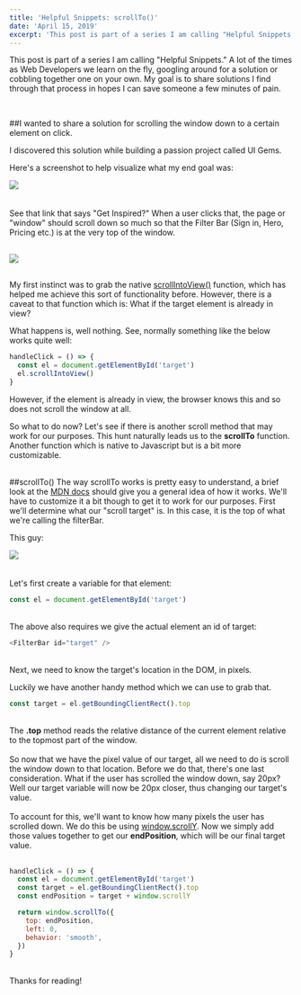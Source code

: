 ```yaml
---
title: 'Helpful Snippets: scrollTo()'
date: 'April 15, 2019'
excerpt: 'This post is part of a series I am calling "Helpful Snippets." A lot of the times as Web Developers we learn on the fly, googling around for a solution or cobbling together one on your own. My goal is to share solutions I find through that process in hopes I can save someone a few minutes of pain.'
---
```


This post is part of a series I am calling "Helpful Snippets." A lot of the times as Web Developers we learn on the fly, googling around for a solution or cobbling together one on your own. My goal is to share solutions I find through that process in hopes I can save someone a few minutes of pain.

<br />

##I wanted to share a solution for scrolling the window down to a certain element on click.

I discovered this solution while building a passion project called UI Gems.

Here's a screenshot to help visualize what my end goal was:

<img style="margin: 0px 0px 20px" src="https://drive.google.com/uc?id=1U_5xsn_hCAlBJulUEbs6Ib0-yzgYoKO2" />

See that link that says "Get Inspired?" When a user clicks that, the page or "window" should scroll down so much so that the Filter Bar (Sign in, Hero, Pricing etc.) is at the very top of the window.

<img style="margin: 16px 0px" src="https://drive.google.com/uc?id=1bmj3w3O57uHQBDdprGBv2z0QYOkhtr-H" />

My first instinct was to grab the native <a href="https://developer.mozilla.org/en-US/docs/Web/API/Element/scrollIntoView" target="_blank" rel="noopener noreferrer">scrollIntoView()</a> function, which has helped me achieve this sort of functionality before. However, there is a caveat to that function which is: What if the target element is already in view?

What happens is, well nothing. See, normally something like the below works quite well:

```js
handleClick = () => {
  const el = document.getElementById('target')
  el.scrollIntoView()
}
```

However, if the element is already in view, the browser knows this and so does not scroll the window at all.

So what to do now? Let's see if there is another scroll method that may work for our purposes. This hunt naturally leads us to the <strong>scrollTo</strong> function. Another function which is native to Javascript but is a bit more customizable.
<br />
<br />

##scrollTo()
The way scrollTo works is pretty easy to understand, a brief look at the <a href="https://developer.mozilla.org/en-US/docs/Web/API/Window/scrollTo" target="_blank" rel="noopener noreferrer">MDN docs</a> should give you a general idea of how it works. We'll have to customize it a bit though to get it to work for our purposes. First we'll determine what our "scroll target" is. In this case, it is the top of what we're calling the filterBar.

This guy:

<img style="margin: 0px 0px 20px" src="https://drive.google.com/uc?id=1ajtn2M6_lqhCIThptX-Zoxwx-saLCB4a" />

<br />

Let's first create a variable for that element:

```js
const el = document.getElementById('target')
```

<br />
The above also requires we give the actual element an id of target:

```js
<FilterBar id="target" />
```

<br />
Next, we need to know the target's location in the DOM, in pixels.

Luckily we have another handy method which we can use to grab that.

```js
const target = el.getBoundingClientRect().top
```

<br />
The <strong>.top</strong> method reads the relative distance of the current element relative to the topmost part of the window.

<br />
<br />
So now that we have the pixel value of our target, all we need to do is scroll the window down to that location. Before we do that, there's one last consideration. What if the user has scrolled the window down, say 20px? Well our target variable will now be 20px closer, thus changing our target's value.
<br />
<br />
To account for this, we'll want to know how many pixels the user has scrolled down. We do this be using <a href="https://developer.mozilla.org/en-US/docs/Web/API/Window/scrollY" target="_blank" rel="noopener noreferrer">window.scrollY</a>. Now we simply add those values together to get our <strong>endPosition</strong>, which will be our final target value.

<br />
<br />

```js
handleClick = () => {
  const el = document.getElementById('target')
  const target = el.getBoundingClientRect().top
  const endPosition = target + window.scrollY

  return window.scrollTo({
    top: endPosition,
    left: 0,
    behavior: 'smooth',
  })
}
```

<br />
Thanks for reading!

